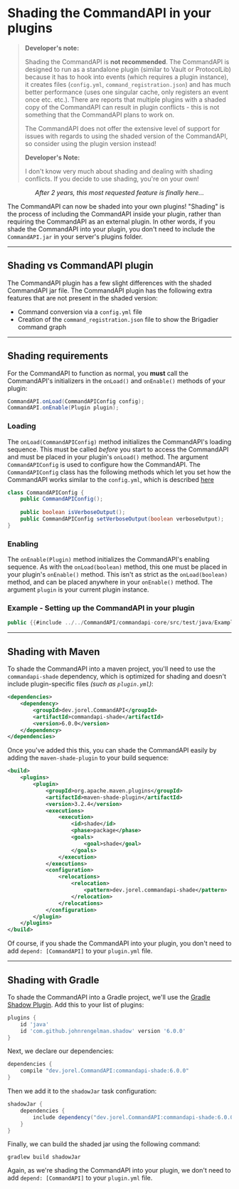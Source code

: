 # Shading the CommandAPI in your plugins

> **Developer's note:**
>
> Shading the CommandAPI is **not recommended**. The CommandAPI is designed to run as a standalone plugin (similar to Vault or ProtocolLib) because it has to hook into events (which requires a plugin instance), it creates files (`config.yml`, `command_registration.json`) and has much better performance (uses one singular cache, only registers an event once etc. etc.). There are reports that multiple plugins with a shaded copy of the CommandAPI can result in plugin conflicts - this is not something that the CommandAPI plans to work on.
>
> The CommandAPI does not offer the extensive level of support for issues with regards to using the shaded version of the CommandAPI, so consider using the plugin version instead!
>
> <div class="warning">
>
> **Developer's Note:**
>
> I don't know very much about shading and dealing with shading conflicts. If you decide to use shading, you're on your own!
>
> </div>
>

<p align="center"><i>After 2 years, this most requested feature is finally here...</i></p>

The CommandAPI can now be shaded into your own plugins! "Shading" is the process of including the CommandAPI inside your plugin, rather than requiring the CommandAPI as an external plugin. In other words, if you shade the CommandAPI into your plugin, you don't need to include the `CommandAPI.jar` in your server's plugins folder.

-----

## Shading vs CommandAPI plugin

The CommandAPI plugin has a few slight differences with the shaded CommandAPI jar file. The CommandAPI plugin has the following extra features that are not present in the shaded version:

- Command conversion via a `config.yml` file
- Creation of the `command_registration.json` file to show the Brigadier command graph

-----

## Shading requirements

For the CommandAPI to function as normal, you **must** call the CommandAPI's initializers in the `onLoad()` and `onEnable()` methods of your plugin:

```java
CommandAPI.onLoad(CommandAPIConfig config);
CommandAPI.onEnable(Plugin plugin);
```

### Loading

The `onLoad(CommandAPIConfig)` method initializes the CommandAPI's loading sequence. This must be called _before_ you start to access the CommandAPI and must be placed in your plugin's `onLoad()` method. The argument `CommandAPIConfig` is used to configure how the CommandAPI. The `CommandAPIConfig` class has the following methods which let you set how the CommandAPI works similar to the `config.yml`, which is described [here](./config.md)

```java
class CommandAPIConfig {
    public CommandAPIConfig();
    
	public boolean isVerboseOutput();
	public CommandAPIConfig setVerboseOutput(boolean verboseOutput);
}
```

### Enabling

The `onEnable(Plugin)` method initializes the CommandAPI's enabling sequence. As with the `onLoad(boolean)` method, this one must be placed in your plugin's `onEnable()` method. This isn't as strict as the `onLoad(boolean)` method, and can be placed anywhere in your `onEnable()` method. The argument `plugin` is your current plugin instance.

<div class="example">

### Example - Setting up the CommandAPI in your plugin

```java
public {{#include ../../CommandAPI/commandapi-core/src/test/java/Examples.java:shading}}
```


</div>

-----

## Shading with Maven

To shade the CommandAPI into a maven project, you'll need to use the `commandapi-shade` dependency, which is optimized for shading and doesn't include plugin-specific files _(such as `plugin.yml`)_:

```xml
<dependencies>
	<dependency>
		<groupId>dev.jorel.CommandAPI</groupId>
        <artifactId>commandapi-shade</artifactId>
        <version>6.0.0</version>
    </dependency>
</dependencies>
```

Once you've added this this, you can shade the CommandAPI easily by adding the `maven-shade-plugin` to your build sequence:

```xml
<build>
    <plugins>
        <plugin>
            <groupId>org.apache.maven.plugins</groupId>
            <artifactId>maven-shade-plugin</artifactId>
            <version>3.2.4</version>
            <executions>
                <execution>
                    <id>shade</id>
                    <phase>package</phase>
                    <goals>
                        <goal>shade</goal>
                    </goals>
                </execution>
            </executions>
            <configuration>
                <relocations>
                    <relocation>
                        <pattern>dev.jorel.commandapi-shade</pattern>
                    </relocation>
                </relocations>
            </configuration>
        </plugin>
    </plugins>
</build>
```

Of course, if you shade the CommandAPI into your plugin, you don't need to add `depend: [CommandAPI]` to your `plugin.yml` file.

-----

## Shading with Gradle

To shade the CommandAPI into a Gradle project, we'll use the [Gradle Shadow Plugin](https://imperceptiblethoughts.com/shadow/). Add this to your list of plugins:

```gradle
plugins {
    id 'java'
    id 'com.github.johnrengelman.shadow' version '6.0.0'
}
```

Next, we declare our dependencies:

```gradle
dependencies {
    compile "dev.jorel.CommandAPI:commandapi-shade:6.0.0"   
}
```

Then we add it to the `shadowJar` task configuration:

```gradle
shadowJar {
	dependencies {
		include dependency("dev.jorel.CommandAPI:commandapi-shade:6.0.0")
	}
}
```

Finally, we can build the shaded jar using the following command:

```
gradlew build shadowJar
```

Again, as we're shading the CommandAPI into your plugin, we don't need to add `depend: [CommandAPI]` to your `plugin.yml` file.